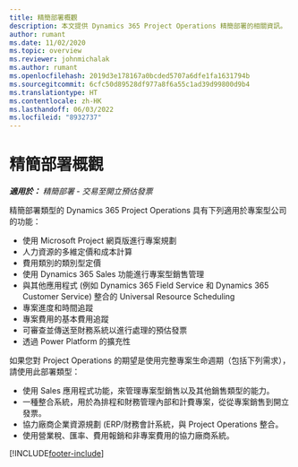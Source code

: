 ```yaml
---
title: 精簡部署概觀
description: 本文提供 Dynamics 365 Project Operations 精簡部署的相關資訊。
author: rumant
ms.date: 11/02/2020
ms.topic: overview
ms.reviewer: johnmichalak
ms.author: rumant
ms.openlocfilehash: 2019d3e178167a0bcded5707a6dfe1fa1631794b
ms.sourcegitcommit: 6cfc50d89528df977a8f6a55c1ad39d99800d9b4
ms.translationtype: HT
ms.contentlocale: zh-HK
ms.lasthandoff: 06/03/2022
ms.locfileid: "8932737"
---
```

# <a name="lite-deployment-overview"></a>精簡部署概觀

_**適用於：** 精簡部署 - 交易至開立預估發票_

精簡部署類型的 Dynamics 365 Project Operations 具有下列適用於專案型公司的功能：

- 使用 Microsoft Project 網頁版進行專案規劃
- 人力資源的多維定價和成本計算
- 費用類別的類別型定價
- 使用 Dynamics 365 Sales 功能進行專案型銷售管理
- 與其他應用程式 (例如 Dynamics 365 Field Service 和 Dynamics 365 Customer Service) 整合的 Universal Resource Scheduling
- 專案進度和時間追蹤
- 專案費用的基本費用追蹤
- 可審查並傳送至財務系統以進行處理的預估發票
- 透過 Power Platform 的擴充性

如果您對 Project Operations 的期望是使用完整專案生命週期（包括下列需求），請使用此部署類型：

- 使用 Sales 應用程式功能，來管理專案型銷售以及其他銷售類型的能力。
- 一種整合系統，用於為排程和財務管理內部和計費專案，從從專案銷售到開立發票。
- 協力廠商企業資源規劃 (ERP/財務會計系統，與 Project Operations 整合。
- 使用營業稅、匯率、費用報銷和非專案費用的協力廠商系統。


[!INCLUDE[footer-include](../includes/footer-banner.md)]